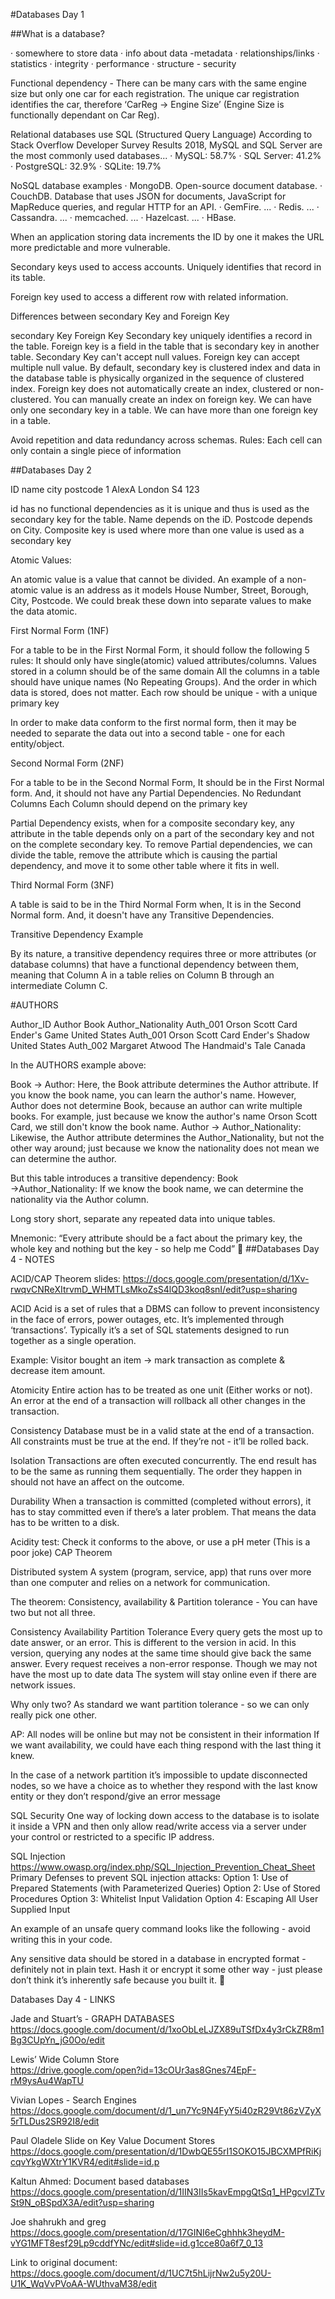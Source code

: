 #Databases Day 1 

##What is a database?

·      somewhere to store data
·      info about data -metadata
·      relationships/links
·      statistics
·      integrity
·      performance
·      structure
        - security


Functional dependency - There can be many cars with the same engine size but only one car for each registration. The unique car registration identifies the car, therefore ‘CarReg -> Engine Size’ (Engine Size is functionally dependant on Car Reg).

Relational databases use SQL (Structured Query Language)
According to Stack Overflow Developer Survey Results 2018, MySQL and SQL Server are the most commonly used databases...
·       MySQL: 58.7%
·       SQL Server: 41.2%
·       PostgreSQL: 32.9%
·       SQLite: 19.7%

NoSQL database examples
·       MongoDB. Open-source document database.
·       CouchDB. Database that uses JSON for documents, JavaScript for MapReduce queries, and regular HTTP for an API.
·       GemFire. ...
·       Redis. ...
·       Cassandra. ...
·       memcached. ...
·       Hazelcast. ...
·       HBase.


When an application storing data increments the ID by one it makes the URL more predictable and more vulnerable.
 
Secondary keys used to access accounts. Uniquely identifies that record in its table.
 
Foreign key used to access a different row with related information.
 
Differences between secondary Key and Foreign Key

secondary Key
Foreign Key
Secondary key uniquely identifies a record in the table.
Foreign key is a field in the table that is secondary key in another table. 
Secondary Key can't accept null values.
Foreign key can accept multiple null value.
By default, secondary key is clustered index and data in the database table is physically organized in the sequence of clustered index.
Foreign key does not automatically create an index, clustered or non-clustered. You can manually create an index on foreign key.
We can have only one secondary key in a table.
We can have more than one foreign key in a table.
 
 Avoid repetition and data redundancy across schemas.
Rules:
Each cell can only contain a single piece of information

##Databases Day 2


ID
name
city
postcode
1
AlexA
London
S4 123

id has no functional dependencies as it is unique and thus is used as the secondary key for the table. 
Name depends on the iD.
Postcode depends on City.
Composite key is used where more than one value is used as a secondary key

Atomic Values:

An atomic value is a value that cannot be divided. An example of a non-atomic value is an address as it models House Number, Street, Borough, City, Postcode. We could break these down into separate values to make the data atomic.

First Normal Form (1NF)

For a table to be in the First Normal Form, it should follow the following 5 rules:
It should only have single(atomic) valued attributes/columns.
Values stored in a column should be of the same domain
All the columns in a table should have unique names (No Repeating Groups).
And the order in which data is stored, does not matter.
Each row should be unique - with a unique primary key

In order to make data conform to the first normal form, then it may be needed to separate the data out into a second table - one for each entity/object.



Second Normal Form (2NF)

For a table to be in the Second Normal Form,
It should be in the First Normal form.
And, it should not have any Partial Dependencies.
No Redundant Columns
Each Column should depend on the primary key

Partial Dependency exists, when for a composite secondary key, any attribute in the table depends only on a part of the secondary key and not on the complete secondary key.
To remove Partial dependencies, we can divide the table, remove the attribute which is causing the partial dependency, and move it to some other table where it fits in well.


Third Normal Form (3NF)

A table is said to be in the Third Normal Form when,
It is in the Second Normal form.
And, it doesn't have any Transitive Dependencies.

Transitive Dependency Example

By its nature, a transitive dependency requires three or more attributes (or database columns) that have a functional dependency between them, meaning that Column A in a table relies on Column B through an intermediate Column C.

#AUTHORS

Author_ID
Author
Book
Author_Nationality
Auth_001
Orson Scott Card
Ender's Game
United States
Auth_001
Orson Scott Card
Ender's Shadow
United States
Auth_002
Margaret Atwood
The Handmaid's Tale
Canada

In the AUTHORS example above:

Book → Author: Here, the Book attribute determines the Author attribute. If you know the book name, you can learn the author's name. However, Author does not determine Book, because an author can write multiple books. For example, just because we know the author's name Orson Scott Card, we still don't know the book name.
Author → Author_Nationality: Likewise, the Author attribute determines the Author_Nationality, but not the other way around; just because we know the nationality does not mean we can determine the author.


But this table introduces a transitive dependency:
Book →Author_Nationality: If we know the book name, we can determine the nationality via the Author column.


Long story short, separate any repeated data into unique tables.

Mnemonic: “Every attribute should be a fact about the primary key, the whole key and nothing but the key - so help me Codd”

##Databases Day 4 - NOTES

ACID/CAP Theorem slides: https://docs.google.com/presentation/d/1Xv-rwqvCNReXItrvmD_WHMTLsMkoZsS4lQD3koq8snI/edit?usp=sharing 

ACID
Acid is a set of rules that a DBMS can follow to prevent inconsistency in the face of errors, power outages, etc.
It’s implemented through ‘transactions’. Typically it’s a set of SQL statements designed to run together as a single operation.

Example:
Visitor bought an item -> mark transaction as complete & decrease item amount.


Atomicity 
Entire action has to be treated as one unit (Either works or not).
An error at the end of a transaction will rollback all other changes
 in the transaction.

Consistency
Database must be in a valid state at the end of a transaction.
All constraints must be true at the end.
If they’re not - it’ll be rolled back.

Isolation 
Transactions are often executed concurrently.
The end result has to be the same as running them sequentially.
The order they happen in should not have an affect on 
the outcome.

Durability 
When a transaction is committed (completed without errors), 
it has to stay committed even if there’s a later problem.
That means the data has to be written to a disk.

Acidity test: Check it conforms to the above, or use a pH meter (This is a poor joke)
CAP Theorem

Distributed system
A system (program, service, app) that runs over more than one computer and relies on a network for communication.



The theorem: Consistency, availability & Partition tolerance - You can have two but not all three.



Consistency
Availability
Partition Tolerance
Every query gets the most up to date answer, or an error.
This is different to the version in acid. In this version, querying any nodes at the same time should give back the same answer.
Every request receives a non-error response.
Though we may not have the most up to date data
The system will stay online even if there are network issues.


Why only two?
As standard we want partition tolerance - so we can only really pick one other.

AP:
All nodes will be online but may not be consistent in their information
If we want availability, we could have each thing respond with the last thing it knew.

In the case of a network partition it’s impossible to update disconnected nodes, so we have a choice as to whether they respond with the last know entity or they don’t respond/give an error message

SQL Security
One way of locking down access to the database is to isolate it inside a VPN and then only allow read/write access via a server under your control or restricted to a specific IP address.



SQL Injection
https://www.owasp.org/index.php/SQL_Injection_Prevention_Cheat_Sheet
Primary Defenses to prevent SQL injection attacks:
Option 1: Use of Prepared Statements (with Parameterized Queries)
Option 2: Use of Stored Procedures
Option 3: Whitelist Input Validation
Option 4: Escaping All User Supplied Input

An example of an unsafe query command looks like the following - avoid writing this in your code.

Any sensitive data should be stored in a database in encrypted format - definitely not in plain text. Hash it or encrypt it some other way - just please don’t think it’s inherently safe because you built it. 


Databases Day 4 - LINKS 


Jade and Stuart’s - GRAPH DATABASES
https://docs.google.com/document/d/1xoObLeLJZX89uTSfDx4y3rCkZR8m1Bg3CUpYn_jG0Oo/edit 

Lewis’ Wide Column Store  
https://drive.google.com/open?id=13cOUr3as8Gnes74EpF-rM9ysAu4WapTU


Vivian Lopes - Search Engines https://docs.google.com/document/d/1_un7Yc9N4FyY5i40zR29Vt86zVZyX5rTLDus2SR92I8/edit

Paul Oladele Slide on Key Value Document Stores 
https://docs.google.com/presentation/d/1DwbQE55rI1SOKO15JBCXMPfRiKjcqvYkgWXtrY1KVR4/edit#slide=id.p


Kaltun Ahmed: Document based databases 
https://docs.google.com/presentation/d/1IIN3IIs5kavEmpgQtSq1_HPgcvIZTvSt9N_oBSpdX3A/edit?usp=sharing

Joe shahrukh and greg
https://docs.google.com/presentation/d/17GINI6eCghhhk3heydM-vYG1MFT8esf29Lp9cddfYNc/edit#slide=id.g1cce80a6f7_0_13

Link to original document:
https://docs.google.com/document/d/1UC7t5hLijrNw2u5y20U-U1K_WqVvPVoAA-WUthvaM38/edit
